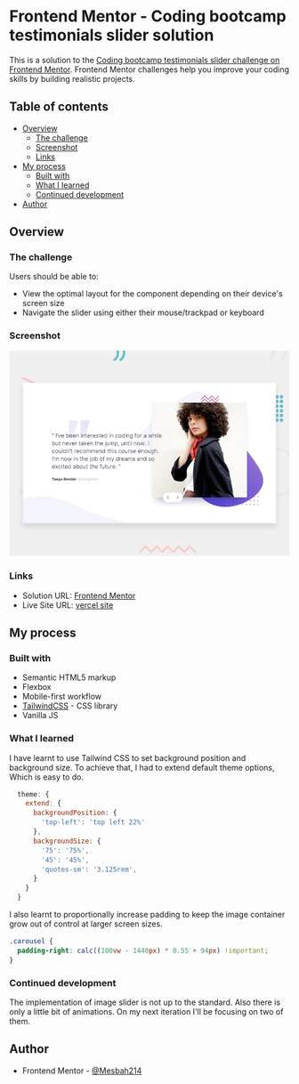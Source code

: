 # Frontend Mentor - Coding bootcamp testimonials slider solution

This is a solution to the [Coding bootcamp testimonials slider challenge on Frontend Mentor](https://www.frontendmentor.io/challenges/coding-bootcamp-testimonials-slider-4FNyLA8JL). Frontend Mentor challenges help you improve your coding skills by building realistic projects.

## Table of contents

- [Overview](#overview)
  - [The challenge](#the-challenge)
  - [Screenshot](#screenshot)
  - [Links](#links)
- [My process](#my-process)
  - [Built with](#built-with)
  - [What I learned](#what-i-learned)
  - [Continued development](#continued-development)
- [Author](#author)

## Overview

### The challenge

Users should be able to:

- View the optimal layout for the component depending on their device's screen size
- Navigate the slider using either their mouse/trackpad or keyboard

### Screenshot

![screenshot](./design/desktop-preview.jpg)

### Links

- Solution URL: [Frontend Mentor](https://www.frontendmentor.io/solutions/coding-bootcamp-testimonials-slider-ZOSli9eMTp)
- Live Site URL: [vercel site](https://coding-bootcamp-testimonial-slider-bay.vercel.app/)

## My process

### Built with

- Semantic HTML5 markup
- Flexbox
- Mobile-first workflow
- [TailwindCSS](https://tailwindcss.com/) - CSS library
- Vanilla JS

### What I learned

I have learnt to use Tailwind CSS to set background position and background size. To achieve that, I had to extend default theme options, Which is easy to do.

```js
  theme: {
    extend: {
      backgroundPosition: {
        'top-left': 'top left 22%'
      },
      backgroundSize: {
        '75': '75%',
        '45': '45%',
        'quotes-sm': '3.125rem',
      }
    }
  }
```

I also learnt to proportionally increase padding to keep the image container grow out of control at larger screen sizes.

```css
.carousel {
  padding-right: calc((100vw - 1440px) * 0.55 + 94px) !important;
}
```

### Continued development

The implementation of image slider is not up to the standard. Also there is only a little bit of animations. On my next iteration I'll be focusing on two of them.

## Author

- Frontend Mentor - [@Mesbah214](https://www.frontendmentor.io/profile/mesbah214)
